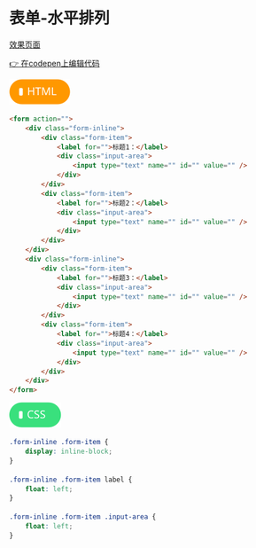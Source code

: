 # <b>表单-水平排列</b>

[效果页面](../assets/source/00布局-表单水平.html ':include :type=iframe width=100% height=80px')

[:point_right: 在codepen上编辑代码](https://codepen.io/shuangcs/pen/OvwZjL)

![标签](../assets/html.svg)

```html
<form action="">
    <div class="form-inline">
        <div class="form-item">
            <label for="">标题1：</label>
            <div class="input-area">
                <input type="text" name="" id="" value="" />
            </div>
        </div>
        <div class="form-item">
            <label for="">标题2：</label>
            <div class="input-area">
                <input type="text" name="" id="" value="" />
            </div>
        </div>
    </div>
    <div class="form-inline">
        <div class="form-item">
            <label for="">标题3：</label>
            <div class="input-area">
                <input type="text" name="" id="" value="" />
            </div>
        </div>
        <div class="form-item">
            <label for="">标题4：</label>
            <div class="input-area">
                <input type="text" name="" id="" value="" />
            </div>
        </div>
    </div>
</form>
```

![标签](../assets/css.svg)

```css
.form-inline .form-item {
    display: inline-block;
}

.form-inline .form-item label {
    float: left;
}

.form-inline .form-item .input-area {
    float: left;
}
```
